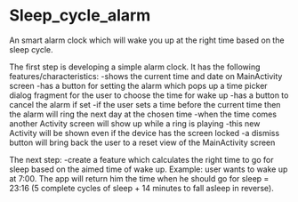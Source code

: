 # Sleep_cycle_alarm
An smart alarm clock which will wake you up at the right time based on the sleep cycle.

The first step is developing a simple alarm clock. It has the following features/characteristics:
-shows the current time and date on MainActivity screen
-has a button for setting the alarm which pops up a time picker dialog fragment for the user to choose the time for wake up
-has a button to cancel the alarm if set
-if the user sets a time before the current time then the alarm will ring the next day at the chosen time
-when the time comes another Activity screen will show up while a ring is playing
-this new Activity will be shown even if the device has the screen locked
-a dismiss button will bring back the user to a reset view of the MainActivity screen

The next step:
-create a feature which calculates the right time to go for sleep based on the aimed time of wake up.
Example: user wants to wake up at 7:00. The app will return him the time when he should go for sleep = 23:16 (5 complete cycles of sleep + 14 minutes to fall asleep in reverse).
